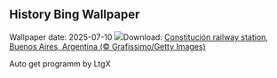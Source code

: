 ## History Bing Wallpaper
Wallpaper date: 2025-07-10
![](https://www.bing.com/th?id=OHR.ConstitucionStation_EN-US1235857389_UHD.jpg&w=1000)Download: [Constitución railway station, Buenos Aires, Argentina (© Grafissimo/Getty Images)](https://www.bing.com/th?id=OHR.ConstitucionStation_EN-US1235857389_UHD.jpg)

Auto get programm by LtgX
